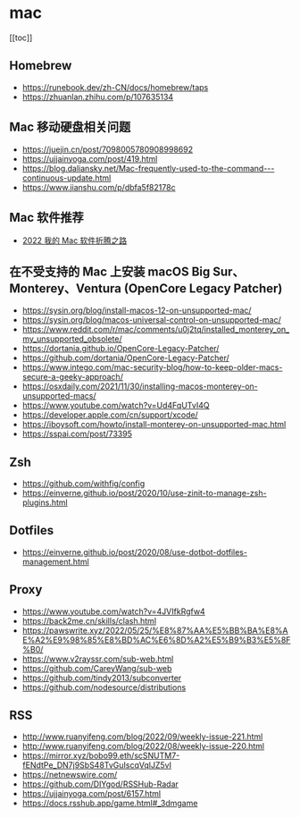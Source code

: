 # mac

<!--
 * @Author: rich1e
 * @Date: 2022-08-01 17:35:10
 * @LastEditors: rich1e
 * @LastEditTime: 2022-09-04 09:00:29
-->

[[toc]]

## Homebrew

- https://runebook.dev/zh-CN/docs/homebrew/taps
- https://zhuanlan.zhihu.com/p/107635134

## Mac 移动硬盘相关问题

- https://juejin.cn/post/7098005780908998692
- https://ujjainyoga.com/post/419.html
- https://blog.daliansky.net/Mac-frequently-used-to-the-command---continuous-update.html
- https://www.jianshu.com/p/dbfa5f82178c

## Mac 软件推荐

- [2022 我的 Mac 软件折腾之路](https://juejin.cn/post/7120831875408461854)

## 在不受支持的 Mac 上安装 macOS Big Sur、Monterey、Ventura (OpenCore Legacy Patcher)

- https://sysin.org/blog/install-macos-12-on-unsupported-mac/
- https://sysin.org/blog/macos-universal-control-on-unsupported-mac/
- https://www.reddit.com/r/mac/comments/u0j2tq/installed_monterey_on_my_unsupported_obsolete/
- https://dortania.github.io/OpenCore-Legacy-Patcher/
- https://github.com/dortania/OpenCore-Legacy-Patcher/
- https://www.intego.com/mac-security-blog/how-to-keep-older-macs-secure-a-geeky-approach/
- https://osxdaily.com/2021/11/30/installing-macos-monterey-on-unsupported-macs/
- https://www.youtube.com/watch?v=Ud4FqUTvI4Q
- https://developer.apple.com/cn/support/xcode/
- https://iboysoft.com/howto/install-monterey-on-unsupported-mac.html
- https://sspai.com/post/73395

## Zsh

- https://github.com/withfig/config
- https://einverne.github.io/post/2020/10/use-zinit-to-manage-zsh-plugins.html

## Dotfiles

- https://einverne.github.io/post/2020/08/use-dotbot-dotfiles-management.html

## Proxy

- https://www.youtube.com/watch?v=4JVIfkRgfw4
- https://back2me.cn/skills/clash.html
- https://pawswrite.xyz/2022/05/25/%E8%87%AA%E5%BB%BA%E8%AE%A2%E9%98%85%E8%BD%AC%E6%8D%A2%E5%B9%B3%E5%8F%B0/
- https://www.v2rayssr.com/sub-web.html
- https://github.com/CareyWang/sub-web
- https://github.com/tindy2013/subconverter
- https://github.com/nodesource/distributions

## RSS

- http://www.ruanyifeng.com/blog/2022/09/weekly-issue-221.html
- http://www.ruanyifeng.com/blog/2022/08/weekly-issue-220.html
- https://mirror.xyz/bobo99.eth/scSNUTM7-fENdtPe_DN7j9SbS48TvGuIscqVqlJZ5vI
- https://netnewswire.com/
- https://github.com/DIYgod/RSSHub-Radar
- https://ujjainyoga.com/post/6157.html
- https://docs.rsshub.app/game.html#_3dmgame
